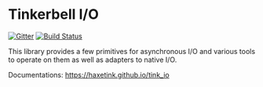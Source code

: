 # Tinkerbell I/O

[![Gitter](https://badges.gitter.im/Join%20Chat.svg)](https://gitter.im/haxetink/public) [![Build Status](https://travis-ci.org/haxetink/tink_io.svg?branch=master)](https://travis-ci.org/haxetink/tink_io)

This library provides a few primitives for asynchronous I/O and various tools to operate on them as well as adapters to native I/O.

Documentations: https://haxetink.github.io/tink_io
